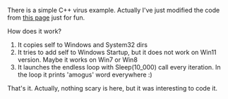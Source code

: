 There is a simple C++ virus example.
Actually I've just modified the code from [this page](https://ru-sfera.pw/threads/isxodnik-virusa-na-c-virus-dlja-ms-word.61/) just for fun.

How does it work?
1. It copies self to Windows and System32 dirs
2. It tries to add self to Windows Startup, but it does not work on Win11 version. Maybe it works on Win7 or Win8
3. It launches the endless loop with Sleep(10_000) call every iteration. In the loop it prints 'amogus' word everywhere :)

That's it. Actually, nothing scary is here, but it was interesting to code it.
